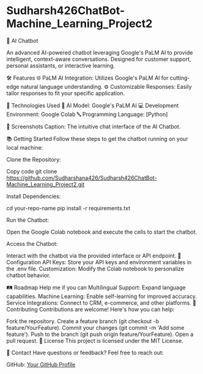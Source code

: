 # Sudharsh426ChatBot-Machine_Learning_Project2
💬 AI Chatbot

An advanced AI-powered chatbot leveraging Google's PaLM AI to provide intelligent, context-aware conversations. Designed for customer support, personal assistants, or interactive learning.


🛠️ Features
🌐 PaLM AI Integration: Utilizes Google's PaLM AI for cutting-edge natural language understanding.
⚙️ Customizable Responses: Easily tailor responses to fit your specific application.

🚀 Technologies Used
🧠 AI Model: Google's PaLM AI
💻 Development Environment: Google Colab
🔤 Programming Language: [Python]

🎨 Screenshots
Caption: The intuitive chat interface of the AI Chatbot.


📚 Getting Started
Follow these steps to get the chatbot running on your local machine:

Clone the Repository:

Copy code
git clone https://github.com/Sudharshana426/Sudharsh426ChatBot-Machine_Learning_Project2.git

Install Dependencies:

cd your-repo-name
pip install -r requirements.txt

Run the Chatbot:

Open the Google Colab notebook and execute the cells to start the chatbot.

Access the Chatbot:

Interact with the chatbot via the provided interface or API endpoint.
🔧 Configuration
API Keys: Store your API keys and environment variables in the .env file.
Customization: Modify the Colab notebook to personalize chatbot behavior.

🛤️ Roadmap Help me if you can 
 Multilingual Support: Expand language capabilities.
 Machine Learning: Enable self-learning for improved accuracy.
 Service Integrations: Connect to CRM, e-commerce, and other platforms.
🤝 Contributing
Contributions are welcome! Here's how you can help:

Fork the repository.
Create a feature branch (git checkout -b feature/YourFeature).
Commit your changes (git commit -m 'Add some feature').
Push to the branch (git push origin feature/YourFeature).
Open a pull request.
🧾 License
This project is licensed under the MIT License.

📧 Contact
Have questions or feedback? Feel free to reach out:

GitHub: [Your GitHub Profile](https://github.com/Sudharshana426)
